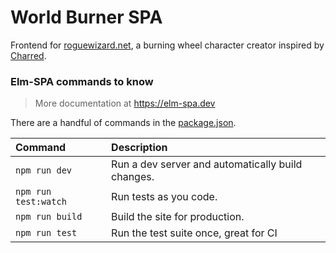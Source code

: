 # World Burner SPA

Frontend for [roguewizard.net](https://roguewizard.net/), a burning wheel character creator inspired by [Charred](https://charred.herokuapp.com).

### Elm-SPA commands to know

> More documentation at https://elm-spa.dev

There are a handful of commands in the [package.json](./package.json).

| Command              | Description                                       |
| :------------------- | :------------------------------------------------ |
| `npm run dev`        | Run a dev server and automatically build changes. |
| `npm run test:watch` | Run tests as you code.                            |
| `npm run build`      | Build the site for production.                    |
| `npm run test`       | Run the test suite once, great for CI             |
